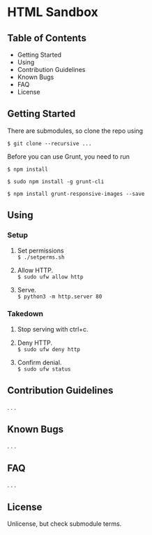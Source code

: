 # HTML Sandbox


## Table of Contents
* Getting Started
* Using
* Contribution Guidelines
* Known Bugs
* FAQ
* License


## Getting Started

There are submodules, so clone the repo using

`$ git clone --recursive ...`

Before you can use Grunt, you need to run

`$ npm install`

`$ sudo npm install -g grunt-cli`

`$ npm install grunt-responsive-images --save`


## Using

### Setup

1. Set permissions  
`$ ./setperms.sh`

2. Allow HTTP.  
`$ sudo ufw allow http`

3. Serve.  
`$ python3 -m http.server 80`

### Takedown

1. Stop serving with ctrl+c.

2. Deny HTTP.  
`$ sudo ufw deny http`

3. Confirm denial.  
`$ sudo ufw status`


## Contribution Guidelines
. . .


## Known Bugs
. . .


## FAQ
. . .


## License

Unlicense, but check submodule terms.
